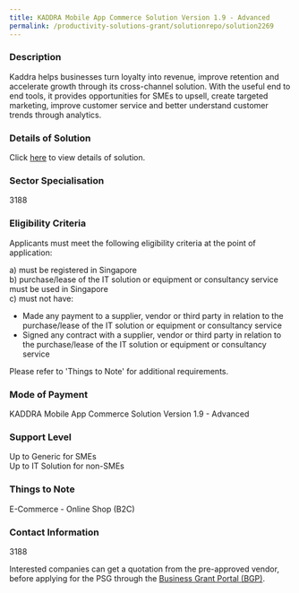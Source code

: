```yaml
---
title: KADDRA Mobile App Commerce Solution Version 1.9 - Advanced
permalink: /productivity-solutions-grant/solutionrepo/solution2269
---
```


### Description

Kaddra helps businesses turn loyalty into revenue, improve retention and accelerate growth through its cross-channel solution. With the useful end to end tools, it provides opportunities for SMEs to upsell, create targeted marketing, improve customer service and better understand customer trends through analytics.

### Details of Solution

Click <a href='KADDRA PTE LTD ' target='_blank' rel='noopener'>here</a> to view details of solution.

### Sector Specialisation

 3188 

### Eligibility Criteria

Applicants must meet the following eligibility criteria at the point of application:

a) must be registered in Singapore <br>
b) purchase/lease of the IT solution or equipment or consultancy service must be used in Singapore <br>
c) must not have:
- Made any payment to a supplier, vendor or third party in relation to the purchase/lease of the IT solution or equipment or consultancy service
- Signed any contract with a supplier, vendor or third party in relation to the purchase/lease of the IT solution or equipment or consultancy service

Please refer to 'Things to Note' for additional requirements.

### Mode of Payment
KADDRA Mobile App Commerce Solution Version 1.9 - Advanced

### Support Level
Up to Generic for SMEs <br>
Up to IT Solution for non-SMEs

### Things to Note
E-Commerce - Online Shop (B2C)

### Contact Information
3188

Interested companies can get a quotation from the pre-approved vendor, before applying for the PSG through the <a target='_blank' rel='noopener' href='https://www.businessgrants.gov.sg/'>Business Grant Portal (BGP)</a>.
